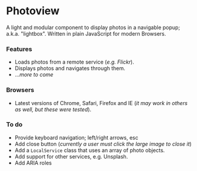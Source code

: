 # Photoview
A light and modular component to display photos in a navigable popup; a.k.a. "lightbox". Written in plain JavaScript for modern Browsers.

### Features
- Loads photos from a remote service (_e.g. Flickr_).
- Displays photos and navigates through them.
- ..._more to come_

### Browsers
  - Latest versions of Chrome, Safari, Firefox and IE (_it may work in others as well, but these were tested_).

### To do
- Provide keyboard navigation; left/right arrows, esc
- Add close button (_currently a user must click the large image to close it_)
- Add a `LocalService` class that uses an array of photo objects.
- Add support for other services, e.g. Unsplash.
- Add ARIA roles
